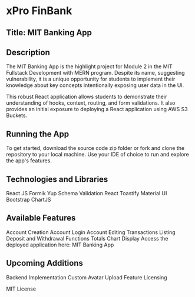 # xPro FinBank

## Title: MIT Banking App

## Description

The MIT Banking App is the highlight project for Module 2 in the MIT Fullstack Development with MERN program. Despite its name, suggesting vulnerability, it is a unique opportunity for students to implement their knowledge about key concepts intentionally exposing user data in the UI.

This robust React application allows students to demonstrate their understanding of hooks, context, routing, and form validations. It also provides an initial exposure to deploying a React application using AWS S3 Buckets.

## Running the App

To get started, download the source code zip folder or fork and clone the repository to your local machine. Use your IDE of choice to run and explore the app's features.

## Technologies and Libraries

React JS
Formik
Yup Schema Validation
React Toastify
Material UI
Bootstrap
ChartJS

## Available Features

Account Creation
Account Login
Account Editing
Transactions Listing
Deposit and Withdrawal Functions
Totals Chart Display
Access the deployed application here: MIT Banking App

## Upcoming Additions

Backend Implementation
Custom Avatar Upload Feature
Licensing

MIT License
